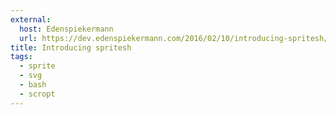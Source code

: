 ```yaml
---
external:
  host: Edenspiekermann
  url: https://dev.edenspiekermann.com/2016/02/10/introducing-spritesh/
title: Introducing spritesh
tags:
  - sprite
  - svg
  - bash
  - scropt
---
```


